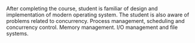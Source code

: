 After completing the course, student is familiar of design and implementation of modern operating system. The student is also aware of problems related to concurrency. Process management, scheduling and concurrency control. Memory management. I/O management and file systems.
